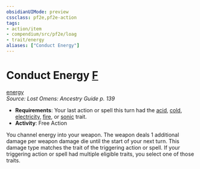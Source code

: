 ```yaml
---
obsidianUIMode: preview
cssclass: pf2e,pf2e-action
tags:
- action/item
- compendium/src/pf2e/loag
- trait/energy
aliases: ["Conduct Energy"]
---
```

# Conduct Energy [F](../core-rulebook/chapter-9-playing-the-game.md#Actions "Free Action")
[energy](../traits/energy-loag.md)  
*Source: Lost Omens: Ancestry Guide p. 139*  


- **Requirements**: Your last action or spell this turn had the [acid](../traits/acid.md), [cold](../traits/cold.md), [electricity](../traits/electricity.md), [fire](../traits/fire.md), or [sonic](../traits/sonic.md) trait.
- **Activity**: Free Action

You channel energy into your weapon. The weapon deals 1 additional damage per weapon damage die until the start of your next turn. This damage type matches the trait of the triggering action or spell. If your triggering action or spell had multiple eligible traits, you select one of those traits.